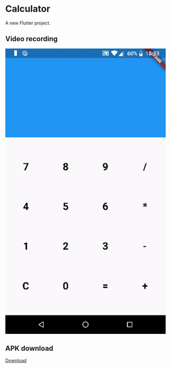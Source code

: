 # Calculator

A new Flutter project.

## Video recording
![Video recording](video.gif)

## APK download
[Download](https://github.com/simonesestito/flutter-calculator/blob/master/release.apk?raw=true)
